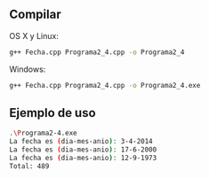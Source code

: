 ## Compilar

OS X y Linux:

```sh
g++ Fecha.cpp Programa2_4.cpp -o Programa2_4
```

Windows:

```sh
g++ Fecha.cpp Programa2_4.cpp -o Programa2_4.exe
```
## Ejemplo de uso

```sh
.\Programa2-4.exe
La fecha es (dia-mes-anio): 3-4-2014
La fecha es (dia-mes-anio): 17-6-2000
La fecha es (dia-mes-anio): 12-9-1973
Total: 489
```